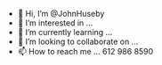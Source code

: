 - 👋 Hi, I’m @JohnHuseby
- 👀 I’m interested in ...
- 🌱 I’m currently learning ...
- 💞️ I’m looking to collaborate on ...
- 📫 How to reach me ... 612 986 8590

<!---
JohnHuseby/JohnHuseby is a ✨ special ✨ repository because its `README.md` (this file) appears on your GitHub profile.
You can click the Preview link to take a look at your changes.
--->

